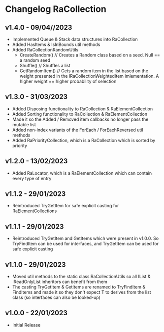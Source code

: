 # Changelog RaCollection

## v1.4.0 - 09/04//2023
* Implemented Queue & Stack data structures into RaCollection
* Added HasItems & IsInBounds util methods
* Added RaCollectionRandomUtils
   * CreateRandom() // Creates a Random class based on a seed. Null == a random seed
   * Shuffle() // Shuffles a list
   * GetRandomItem() // Gets a random item in the list based on the weight presented in the IRaCollectionWeightedItem imlementation. A higher weight == higher probability of selection

## v1.3.0 - 31/03/2023
* Added Disposing functionality to RaCollection & RaElementCollection
* Added Sorting functionality to RaCollection & RaElementCollection
* Made it so the Added / Removed item callbacks no longer pass the mutable list
* Added non-index variants of the ForEach / ForEachReversed util methods
* Added RaPriorityCollection, which is a RaCollection which is sorted by priority

## v1.2.0 - 13/02/2023
* Added RaLocator, which is a RaElementCollection which can contain every type of entry

## v1.1.2 - 29/01/2023
* Reintroduced TryGetItem for safe explicit casting for RaElementCollections

## v1.1.1 - 29/01/2023
* Reintroduced TryGetItem and GetItems which were present in v1.0.0. So TryFindItem can be used for interfaces, and TryGetItem can be used for safe explicit casting

## v1.1.0 - 29/01/2023
* Moved util methods to the static class RaCollectionUtils so all IList & IReadOnlyList inheritors can benefit from them
* The casting TryGetItem & GetItems are renamed to TryFindItem & FindItems and made it so they don't expect T to derives from the list class (so interfaces can also be looked-up)

## v1.0.0 - 22/01/2023
* Initial Release
